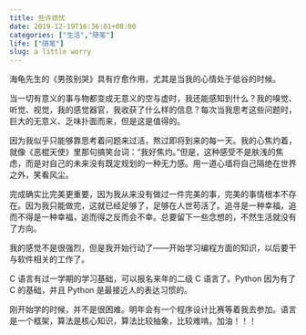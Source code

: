 ```yaml
---
title: 些许烦忧
date: 2019-12-19T16:36:01+08:00
categories: ["生活","随笔"]
life: ["随笔"]
slug: a little worry
---
```


海龟先生的《男孩别哭》具有疗愈作用，尤其是当我的心情处于低谷的时候。


当一切有意义的事与物都变成无意义的空与虚时，我还能感知到什么？我的嗅觉、听觉、视觉，我的感觉器官，我收获了什么样的信息？每次当我思考这些问题时，巨大的无意义、乏味扑面而来，但是这是值得的。


因为我似乎只能够靠思考着问题来过活，熬过即将到来的每一天。我的心焦灼着，就像《恶棍天使》里那句搞笑台词：“我好焦灼。”但是，这种感受不是肤浅的焦虑，而是对自己的未来没有既定规划的一种无力感。用一道心墙将自己隔绝在世界之外，笑看风尘。


完成确实比完美更重要，因为我从来没有做过一件完美的事，完美的事情根本不存在。因为我只能做完，这就已经足够了，足够在人世苟活了。追寻是一种幸福，追而不得是一种幸福，追而得之反而会不幸。总要留下一些念想的，不然生活就没有了方向。


我的感觉不是很强烈，但是我开始行动了——开始学习编程方面的知识，以后要干与软件相关的工作了。


C 语言有过一学期的学习基础，可以报名来年的二级 C 语言了。Python 因为有了 C 的基础，并且 Python 是最接近人的表达习惯的。


刚开始学的时候，并不是很困难。明年会有一个程序设计比赛等着我去参加。语言是一个框架，算法是核心知识，算法比较抽象，比较难啃。加油！！！